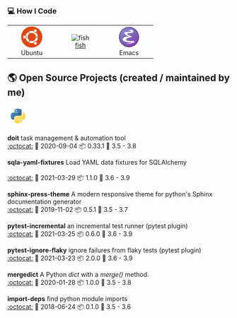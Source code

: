 ### 💻 How I Code

<table>
  <tr>
    <td align="center" width="96">
      <img src="https://raw.githubusercontent.com/github/explore/80688e429a7d4ef2fca1e82350fe8e3517d3494d/topics/ubuntu/ubuntu.png" width="48" height="48" alt="Ubuntu" /><br/>
      Ubuntu
    </td>
    <td align="center" width="96">
     <img src="https://fishshell.com/assets/img/Terminal_Logo2_CRT_Flat.png" width="48" height="48" alt="fish" /><br/>
     <a href="https://github.com/fish-shell/fish-shell">fish</a>
    </td>
    <td align="center" width="96">
      <img src="https://raw.githubusercontent.com/github/explore/80688e429a7d4ef2fca1e82350fe8e3517d3494d/topics/emacs/emacs.png" width="48" height="48" alt="Emacs" /><br/>
      Emacs
    </td>
  </tr>
</table>

<!-- <img src="" width="48" height="48" alt="" /> -->

## 🌎 Open Source Projects (created / maintained by me)

<img src="https://raw.githubusercontent.com/github/explore/80688e429a7d4ef2fca1e82350fe8e3517d3494d/topics/python/python.png" width="48" height="48" alt="Python" />

**doit**  task management & automation tool <br/>
[:octocat:](https://github.com/pydoit/doit) 📆 2020-09-04  📦 0.33.1  🐍 3.5 - 3.8

**sqla-yaml-fixtures**  Load YAML data fixtures for SQLAlchemy  <br/>  
[:octocat:](https://github.com/schettino72/sqla_yaml_fixtures) 📆 2021-03-29  📦 1.1.0  🐍 3.6 - 3.9

**sphinx-press-theme**  A modern responsive theme for python's Sphinx documentation generator <br/>
[:octocat:](https://github.com/schettino72/sphinx_press_theme) 📆 2019-11-02  📦 0.5.1  🐍 3.5 - 3.7

**pytest-incremental**  an incremental test runner (pytest plugin)  <br/>
[:octocat:](https://github.com/pytest-dev/pytest-incremental) 📆 2021-03-25  📦 0.6.0  🐍 3.6 - 3.9

**pytest-ignore-flaky**  ignore failures from flaky tests (pytest plugin)  <br/>
[:octocat:](https://github.com/schettino72/pytest-ignore-flaky) 📆 2021-03-23  📦 2.0.0  🐍 3.6 - 3.9

**mergedict**  A Python *dict* with a *merge()* method.  <br/>
[:octocat:](https://github.com/schettino72/mergedict) 📆 2020-01-28  📦 1.0.0  🐍 3.5 - 3.8

**import-deps**  find python module imports <br/>
[:octocat:](https://github.com/schettino72/import-deps) 📆 2018-06-24  📦 0.1.0  🐍 3.5 - 3.6



<!--

**schettino72/schettino72** is a ✨ _special_ ✨ repository because its `README.md` (this file) appears on your GitHub profile.

Here are some ideas to get you started:

- 🔭 I’m currently working on ...
- 🌱 I’m currently learning ...
- 👯 I’m looking to collaborate on ...
- 🤔 I’m looking for help with ...
- 💬 Ask me about ...
- 📫 How to reach me: ...
- 😄 Pronouns: ...
- ⚡ Fun fact: ...
-->
